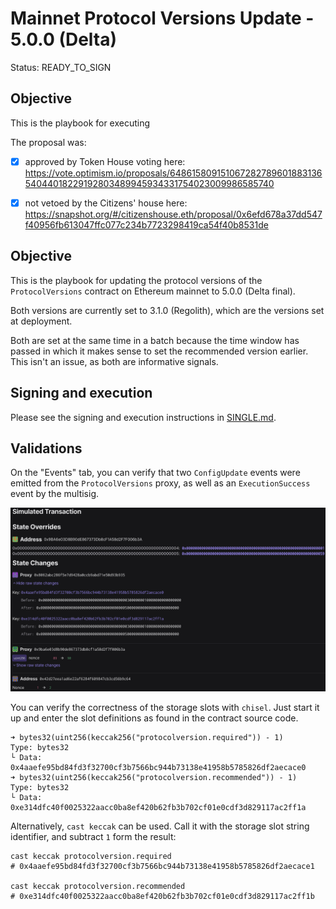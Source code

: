 # Mainnet Protocol Versions Update - 5.0.0 (Delta)

Status: READY_TO_SIGN

## Objective

This is the playbook for executing

The proposal was:
- [X] approved by Token House voting here: https://vote.optimism.io/proposals/64861580915106728278960188313654044018229192803489945934331754023009986585740
- [X] not vetoed by the Citizens' house here: https://snapshot.org/#/citizenshouse.eth/proposal/0x6efd678a37dd547f40956fb613047ffc077c234b7723298419ca54f40b8531de


## Objective

This is the playbook for updating the protocol versions of the `ProtocolVersions` contract on Ethereum mainnet to 5.0.0 (Delta final).

Both versions are currently set to 3.1.0 (Regolith), which are the versions set at deployment.

Both are set at the same time in a batch because the time window has passed in which it makes sense to set the recommended
version earlier. This isn't an issue, as both are informative signals.

## Signing and execution

Please see the signing and execution instructions in [SINGLE.md](../../../SINGLE.md).

## Validations

On the "Events" tab, you can verify that two `ConfigUpdate` events were emitted from the `ProtocolVersions` proxy,
as well as an `ExecutionSuccess` event by the multisig.

![](./images/tenderly-state.png)

You can verify the correctness of the storage slots with `chisel`.
Just start it up and enter the slot definitions as found in the contract source code.
```
➜ bytes32(uint256(keccak256("protocolversion.required")) - 1)
Type: bytes32
└ Data: 0x4aaefe95bd84fd3f32700cf3b7566bc944b73138e41958b5785826df2aecace0
➜ bytes32(uint256(keccak256("protocolversion.recommended")) - 1)
Type: bytes32
└ Data: 0xe314dfc40f0025322aacc0ba8ef420b62fb3b702cf01e0cdf3d829117ac2ff1a
```

Alternatively, `cast keccak` can be used.
Call it with the storage slot string identifier, and subtract `1` form the result:
```
cast keccak protocolversion.required
# 0x4aaefe95bd84fd3f32700cf3b7566bc944b73138e41958b5785826df2aecace1

cast keccak protocolversion.recommended
# 0xe314dfc40f0025322aacc0ba8ef420b62fb3b702cf01e0cdf3d829117ac2ff1b
```
